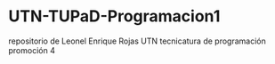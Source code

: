 # UTN-TUPaD-Programacion1
repositorio de Leonel Enrique Rojas UTN tecnicatura de programación promoción 4